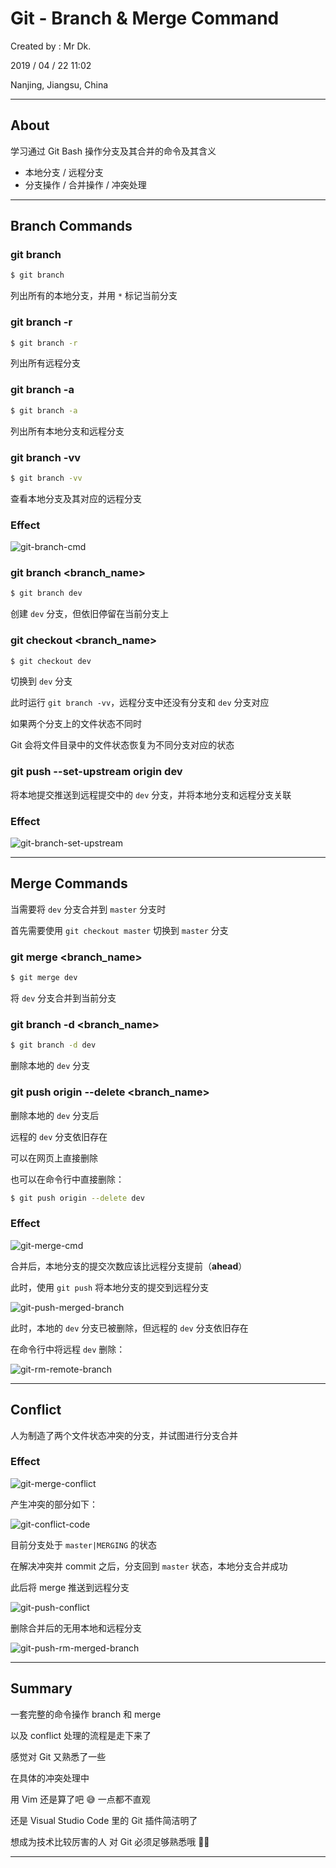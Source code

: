 # Git - Branch & Merge Command

Created by : Mr Dk.

2019 / 04 / 22 11:02

Nanjing, Jiangsu, China

---

## About

学习通过 Git Bash 操作分支及其合并的命令及其含义

* 本地分支 / 远程分支
* 分支操作 / 合并操作 / 冲突处理

---

## Branch Commands

### git branch

```bash
$ git branch
```

列出所有的本地分支，并用 `*` 标记当前分支

### git branch -r

```bash
$ git branch -r
```

列出所有远程分支

### git branch -a

```bash
$ git branch -a
```

列出所有本地分支和远程分支

### git branch -vv

```bash
$ git branch -vv
```

查看本地分支及其对应的远程分支

### Effect

![git-branch-cmd](../img/git-branch-cmd.png)

### git branch <branch_name>

```bash
$ git branch dev
```

创建 `dev` 分支，但依旧停留在当前分支上

### git checkout <branch_name>

```bash
$ git checkout dev
```

切换到 `dev` 分支

此时运行 `git branch -vv`，远程分支中还没有分支和 `dev` 分支对应

如果两个分支上的文件状态不同时

Git 会将文件目录中的文件状态恢复为不同分支对应的状态

### git push --set-upstream origin dev

将本地提交推送到远程提交中的 `dev` 分支，并将本地分支和远程分支关联

### Effect

![git-branch-set-upstream](../img/git-branch-set-upstream.png)

---

## Merge Commands

当需要将 `dev` 分支合并到 `master` 分支时

首先需要使用 `git checkout master` 切换到 `master` 分支

### git merge <branch_name>

```bash
$ git merge dev
```

将 `dev` 分支合并到当前分支

### git branch -d <branch_name>

```bash
$ git branch -d dev
```

删除本地的 `dev` 分支

### git push origin --delete <branch_name>

删除本地的 `dev` 分支后

远程的 `dev` 分支依旧存在

可以在网页上直接删除

也可以在命令行中直接删除：

```bash
$ git push origin --delete dev
```

### Effect

![git-merge-cmd](../img/git-merge-cmd.png)

合并后，本地分支的提交次数应该比远程分支提前（__ahead__）

此时，使用 `git push` 将本地分支的提交到远程分支

![git-push-merged-branch](../img/git-push-merged-branch.png)

此时，本地的 `dev` 分支已被删除，但远程的 `dev` 分支依旧存在

在命令行中将远程 `dev` 删除：

![git-rm-remote-branch](../img/git-rm-remote-branch.png)

---

## Conflict

人为制造了两个文件状态冲突的分支，并试图进行分支合并

### Effect

![git-merge-conflict](../img/git-merge-conflict.png)

产生冲突的部分如下：

![git-conflict-code](../img/git-conflict-code.png)

目前分支处于 `master|MERGING` 的状态

在解决冲突并 commit 之后，分支回到 `master` 状态，本地分支合并成功

此后将 merge 推送到远程分支

![git-push-conflict](../img/git-push-conflict.png)

删除合并后的无用本地和远程分支

![git-push-rm-merged-branch](../img/git-push-rm-merged-branch.png)

---

## Summary

一套完整的命令操作 branch 和 merge

以及 conflict 处理的流程是走下来了

感觉对 Git 又熟悉了一些

在具体的冲突处理中

用 Vim 还是算了吧 :sweat_smile: 一点都不直观

还是 Visual Studio Code 里的 Git 插件简洁明了

想成为技术比较厉害的人 对 Git 必须足够熟悉哦 👨‍💻

---


